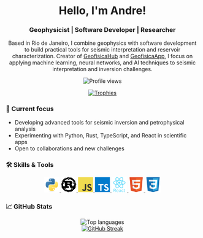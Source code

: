 <h1 align="center">Hello, I'm Andre!</h1>
<h3 align="center">Geophysicist | Software Developer | Researcher</h3>

<p align="center">
  Based in Rio de Janeiro, I combine geophysics with software development to build practical tools for seismic interpretation and reservoir characterization. Creator of <a href="https://geofisicahub.me/">GeofisicaHub</a> and <a href="https://geofisicahub.me/app">GeofisicaApp</a>, I focus on applying machine learning, neural networks, and AI techniques to seismic interpretation and inversion challenges.
</p>


<p align="center">
  <img src="https://komarev.com/ghpvc/?username=albano-a&label=Profile%20views&color=0e75b6&style=flat" alt="Profile views" />
</p>

<p align="center">
  <a href="https://github.com/ryo-ma/github-profile-trophy"><img src="https://github-profile-trophy.vercel.app/?username=albano-a&theme=darkhub&column=3" alt="Trophies" /></a>
</p>

### 🚀 Current focus  
- Developing advanced tools for seismic inversion and petrophysical analysis  
- Experimenting with Python, Rust, TypeScript, and React in scientific apps  
- Open to collaborations and new challenges  

### 🛠️ Skills & Tools  
<p align="center">  
  <a href="https://www.python.org" target="_blank" rel="noreferrer"> <img src="https://raw.githubusercontent.com/devicons/devicon/master/icons/python/python-original.svg" width="40" height="40" alt="Python"/> </a>  
  <a href="https://www.rust-lang.org" target="_blank" rel="noreferrer"> <img src="https://raw.githubusercontent.com/devicons/devicon/master/icons/rust/rust-original.svg" width="40" height="40" alt="Rust"/> </a>  
  <a href="https://developer.mozilla.org/en-US/docs/Web/JavaScript" target="_blank" rel="noreferrer"> <img src="https://raw.githubusercontent.com/devicons/devicon/master/icons/javascript/javascript-original.svg" width="40" height="40" alt="JavaScript"/> </a>  
  <a href="https://www.typescriptlang.org" target="_blank" rel="noreferrer"> <img src="https://raw.githubusercontent.com/devicons/devicon/master/icons/typescript/typescript-original.svg" width="40" height="40" alt="TypeScript"/> </a>  
  <a href="https://reactjs.org" target="_blank" rel="noreferrer"> <img src="https://raw.githubusercontent.com/devicons/devicon/master/icons/react/react-original-wordmark.svg" width="40" height="40" alt="React"/> </a>  
  <a href="https://developer.mozilla.org/en-US/docs/Web/HTML" target="_blank" rel="noreferrer"> <img src="https://raw.githubusercontent.com/devicons/devicon/master/icons/html5/html5-original.svg" width="40" height="40" alt="HTML5"/> </a>  
  <a href="https://developer.mozilla.org/en-US/docs/Web/CSS" target="_blank" rel="noreferrer"> <img src="https://raw.githubusercontent.com/devicons/devicon/master/icons/css3/css3-original.svg" width="40" height="40" alt="CSS3"/> </a>  
</p>

### 📈 GitHub Stats  
<p align="center">  
  <img src="https://github-readme-stats.vercel.app/api/top-langs/?username=albano-a&hide=jupyter%20notebook,astro,css,mdx,html,scss&theme=tokyonight" alt="Top languages" />  
  <br>  
  <a href="https://git.io/streak-stats"><img src="https://streak-stats.demolab.com?user=albano-a&theme=github-dark&hide_border=true&date_format=j%20M%5B%20Y%5D" alt="GitHub Streak" /></a>
</p>
